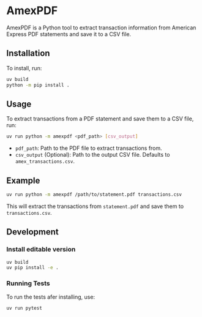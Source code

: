 # AmexPDF

AmexPDF is a Python tool to extract transaction information from American Express PDF statements and save it to a CSV file.

## Installation

To install, run:
```bash
uv build
python -m pip install .
```

## Usage

To extract transactions from a PDF statement and save them to a CSV file, run:
```bash
uv run python -m amexpdf <pdf_path> [csv_output]
```

- `pdf_path`: Path to the PDF file to extract transactions from.
- `csv_output` (Optional): Path to the output CSV file. Defaults to `amex_transactions.csv`.

## Example

```bash
uv run python -m amexpdf /path/to/statement.pdf transactions.csv
```

This will extract the transactions from `statement.pdf` and save them to `transactions.csv`.

## Development

### Install editable version
```bash
uv build
uv pip install -e .
```

### Running Tests

To run the tests afer installing, use:
```bash
uv run pytest
```
